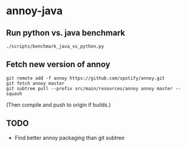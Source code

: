 # annoy-java

## Run python vs. java benchmark
```
./scripts/benchmark_java_vs_python.py
```

## Fetch new version of annoy
```
git remote add -f annoy https://github.com/spotify/annoy.git
git fetch annoy master
git subtree pull --prefix src/main/resources/annoy annoy master --squash
```
(Then compile and push to origin if builds.)

## TODO
* Find better annoy packaging than git subtree